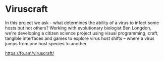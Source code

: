 # Viruscraft

In this project we ask - what determines the ability of a virus to infect some hosts but not others? Working with evolutionary biologist Ben Longdon, we're developing a citizen science project using visual programming, craft, tangible interfaces and games to explore virus host shifts – where a virus jumps from one host species to another.

https://fo.am/viruscraft/
